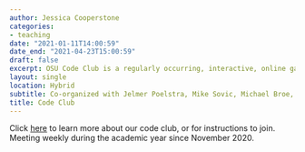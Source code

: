 ```yaml
---
author: Jessica Cooperstone
categories:
- teaching
date: "2021-01-11T14:00:59"
date_end: "2021-04-23T15:00:59"
draft: false
excerpt: OSU Code Club is a regularly occurring, interactive, online gathering to improve coding skills. We aim for a supportive and fun culture of learning together, and hope to offer something to participants at any experience level.
layout: single
location: Hybrid
subtitle: Co-organized with Jelmer Poelstra, Mike Sovic, Michael Broe, and Stephen Opiyo
title: Code Club
---
```


Click [here](https://biodash.github.io/codeclub-about/) to learn more about our code club, or for instructions to join.  Meeting weekly during the academic year since November 2020.